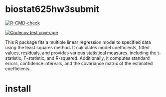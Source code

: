 # biostat625hw3submit
<!-- badges: start -->
  [![R-CMD-check](https://github.com/jsdrquq/biostat625hw3submit/actions/workflows/R-CMD-check.yaml/badge.svg)](https://github.com/jsdrquq/biostat625hw3submit/actions/workflows/R-CMD-check.yaml)
  <!-- badges: end -->
  <!-- badges: start -->
  [![Codecov test coverage](https://codecov.io/gh/jsdrquq/biostat625hw3submit/branch/master/graph/badge.svg)](https://app.codecov.io/gh/jsdrquq/biostat625hw3submit?branch=master)
  <!-- badges: end -->
  
This R package fits a multiple linear regression model to specified data using the least squares method. It calculates model coefficients, fitted values, residuals, and provides various statistical measures, including the t-statistic, F-statistic, and R-squared. Additionally, it computes standard errors, confidence intervals, and the covariance matrix of the estimated coefficients.

# install
